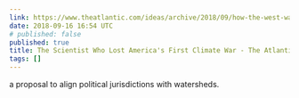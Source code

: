 ```yaml
---
link: https://www.theatlantic.com/ideas/archive/2018/09/how-the-west-was-lost/569365/
date: 2018-09-16 16:54 UTC
# published: false
published: true
title: The Scientist Who Lost America's First Climate War - The Atlantic
tags: []
---
```


a proposal to align political jurisdictions with watersheds.
